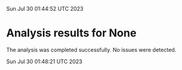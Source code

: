 Sun Jul 30 01:44:52 UTC 2023
# Analysis results for None
The analysis was completed successfully. No issues were detected.

Sun Jul 30 01:48:21 UTC 2023
